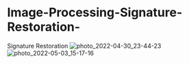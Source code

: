 # Image-Processing-Signature-Restoration-
Signature Restoration
![photo_2022-04-30_23-44-23](https://user-images.githubusercontent.com/92026137/167227169-8c39f0ef-9b9a-4313-9d50-8fad7f2b8ba9.jpg)
![photo_2022-05-03_15-17-16](https://user-images.githubusercontent.com/92026137/167227172-8e47ddc7-155b-4fd5-bd23-64b3ab30e2cd.jpg)
